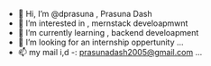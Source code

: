 - 👋 Hi, I’m @dprasuna , Prasuna Dash
- 👀 I’m interested in , mernstack develoapmwnt
- 🌱 I’m currently learning , backend develoapment
- 💞️ I’m looking for an internship oppertunity ...
- 📫 my mail i,d -: prasunadash2005@gmail.com ...

<!---
dprasuna/dprasuna is a ✨ special ✨ repository because its `README.md` (this file) appears on your GitHub profile.
You can click the Preview link to take a look at your changes.
--->

